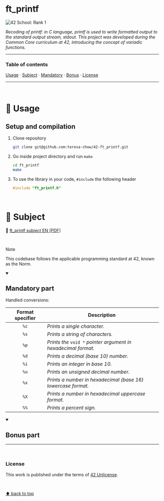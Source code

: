 # ft_printf
![42 School: Rank 1](https://img.shields.io/badge/42%20School-Rank%201-%2315bbbb)

_Recoding of printf: in C language, printf is used to write formatted output to the standard output stream, stdout. This project was developed during the Common Core curriculum at 42, introducing the concept of variadic functions._
___


### Table of contents
[Usage](#compass-usage) · [Subject](#book-subject) · [Mandatory](#mandatory-part) · [Bonus](#bonus-part) · [License](#license)

___

</br>

# :compass: Usage
## Setup and compilation

1. Clone repository
    ```bash
    git clone git@github.com:teresa-chow/42-ft_printf.git
    ```

2. Go inside project directory and run `make`
    ```bash
    cd ft_printf
    make
    ```
    
3. To use the library in your code, `#include` the following header
    ```c
    #include "ft_printf.h"
    ```

</br>

# :book: Subject
:page_facing_up: [ft_printf subject EN [PDF]](./en_ftprintf_2023.pdf)

</br>

>[!NOTE]
>This codebase follows the applicable programming standard at 42, known as the Norm.

<details open>
  <summary><h2>Mandatory part</h2></summary>
    
Handled conversions:

Format specifier | Description
:--:|--
`%c` | _Prints a single character._
`%s` | _Prints a string of characters._
`%p` | _Prints the_ `void *` _pointer argument in hexadecimal format._
`%d` | _Prints a decimal (base 10) number._
`%i` | _Prints an integer in base 10._
`%u` | _Prints an unsigned decimal number._
`%x` | _Prints a number in hexadecimal (base 16) lowercase format._
`%X` | _Prints a number in hexadecimal uppercase format._
`%%` | _Prints a percent sign._

</details>

<details open>
  <summary><h2>Bonus part</h2></summary>

</details>

___

</br>

### License
This work is published under the terms of [42 Unlicense](./LICENSE).

</br>

[⬆ back to top](#42-ft_printf)
